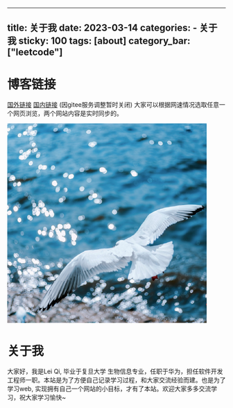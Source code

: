 
---
title: 关于我
date: 2023-03-14
categories: 
	- 关于我
sticky: 100
tags: [about]
category_bar: ["leetcode"]
---
# 博客链接
[国外链接](https://leiqichn.github.io/)
[国内链接](https://leiqicn.gitee.io/) (因gitee服务调整暂时关闭)
大家可以根据网速情况选取任意一个网页浏览，两个网站内容是实时同步的。

![](../../imgs/白鸽.png)
# 关于我

大家好，我是Lei Qi, 毕业于复旦大学 生物信息专业，任职于华为，担任软件开发工程师一职。本站是为了方便自己记录学习过程，和大家交流经验而建。也是为了学习web, 实现拥有自己一个网站的小目标，才有了本站。欢迎大家多多交流学习，祝大家学习愉快~


